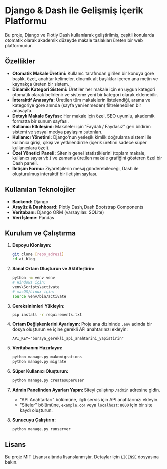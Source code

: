 # Django & Dash ile Gelişmiş İçerik Platformu

Bu proje, Django ve Plotly Dash kullanılarak geliştirilmiş, çeşitli konularda otomatik olarak akademik düzeyde makale taslakları üreten bir web platformudur.

## Özellikler

- **Otomatik Makale Üretimi:** Kullanıcı tarafından girilen bir konuya göre başlık, özet, anahtar kelimeler, dinamik alt başlıklar içeren ana metin ve kaynakça üreten bir sistem.
- **Dinamik Kategori Sistemi:** Üretilen her makale için en uygun kategori otomatik olarak belirlenir ve sisteme yeni bir kategori olarak eklenebilir.
- **İnteraktif Anasayfa:** Üretilen tüm makalelerin listelendiği, arama ve kategoriye göre anında (sayfa yenilenmeden) filtrelenebilen bir anasayfa.
- **Detaylı Makale Sayfası:** Her makale için özel, SEO uyumlu, akademik formatta bir sunum sayfası.
- **Kullanıcı Etkileşimi:** Makaleler için "Faydalı / Faydasız" geri bildirim sistemi ve sosyal medya paylaşım butonları.
- **Kullanıcı Yönetimi:** Django'nun yerleşik kimlik doğrulama sistemi ile kullanıcı girişi, çıkışı ve yetkilendirme (içerik üretimi sadece süper kullanıcılara özel).
- **Özel Yönetici Paneli:** Sitenin genel istatistiklerini (toplam makale, kullanıcı sayısı vb.) ve zamanla üretilen makale grafiğini gösteren özel bir Dash paneli.
- **İletişim Formu:** Ziyaretçilerin mesaj gönderebileceği, Dash ile oluşturulmuş interaktif bir iletişim sayfası.

## Kullanılan Teknolojiler

- **Backend:** Django
- **Arayüz & Dashboard:** Plotly Dash, Dash Bootstrap Components
- **Veritabanı:** Django ORM (varsayılan: SQLite)
- **Veri İşleme:** Pandas

## Kurulum ve Çalıştırma

1.  **Depoyu Klonlayın:**
    ```bash
    git clone [repo_adresi]
    cd ai_blog
    ```

2.  **Sanal Ortam Oluşturun ve Aktifleştirin:**
    ```bash
    python -m venv venv
    # Windows için:
    venv\Scripts\activate
    # macOS/Linux için:
    source venv/bin/activate
    ```

3.  **Gereksinimleri Yükleyin:**
    ```bash
    pip install -r requirements.txt
    ```

4.  **Ortam Değişkenlerini Ayarlayın:**
    Proje ana dizininde `.env` adında bir dosya oluşturun ve içine gerekli API anahtarınızı ekleyin:
    ```
    API_KEY="buraya_gerekli_api_anahtarini_yapistirin"
    ```

5.  **Veritabanını Hazırlayın:**
    ```bash
    python manage.py makemigrations
    python manage.py migrate
    ```

6.  **Süper Kullanıcı Oluşturun:**
    ```bash
    python manage.py createsuperuser
    ```

7.  **Admin Panelinden Ayarları Yapın:**
    Siteyi çalıştırıp `/admin` adresine gidin.
    - "API Anahtarları" bölümüne, ilgili servis için API anahtarınızı ekleyin.
    - "Siteler" bölümüne, `example.com` veya `localhost:8000` için bir site kaydı oluşturun.

8.  **Sunucuyu Çalıştırın:**
    ```bash
    python manage.py runserver
    ```

## Lisans

Bu proje MIT Lisansı altında lisanslanmıştır. Detaylar için `LICENSE` dosyasına bakın.